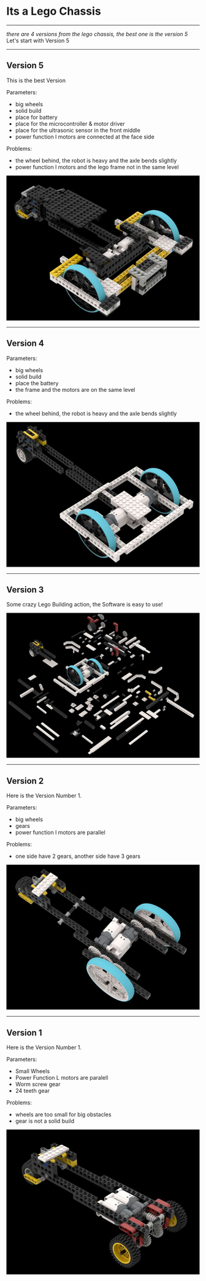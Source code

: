 # Its a Lego Chassis
***
*there are 4 versions from the lego chassis, the best one is the version 5*
Let's start with Version 5
***
## Version 5
This is the best Version

Parameters:
* big wheels
* solid build
* place for battery
* place for the microcontroller & motor driver
* place for the ultrasonic sensor in the front middle
* power function l motors are connected at the face side

Problems:
* the wheel behind, the robot is heavy and the axle bends slightly
* power function l motors and the lego frame not in the same level

![Logo](Robot5.jpg)

***
## Version 4

Parameters:
* big wheels
* solid build
* place the battery
* the frame and the motors are on the same level

Problems:
* the wheel behind, the robot is heavy and the axle bends slightly

![Logo](Robot4.jpg)

***
## Version 3

Some crazy Lego Building action, the Software is easy to use!

![Logo](Robot3.jpg)

***
## Version 2

Here is the Version Number 1.

Parameters:
* big wheels
* gears
* power function l motors are parallel

Problems:
* one side have 2 gears, another side have 3 gears

![Logo](Robot2.jpg)

***
## Version 1

Here is the Version Number 1.

Parameters:
* Small Wheels
* Power Function L motors are paralell
* Worm screw gear
* 24 teeth gear

Problems:
* wheels are too small for big obstacles
* gear is not a solid build

![Logo](Robot1.jpg)
